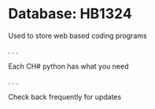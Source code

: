 # Database: HB1324

Used to store web based coding programs

.
.
.

Each CH# python has what you need

.
.
.

Check back frequently for updates
 
